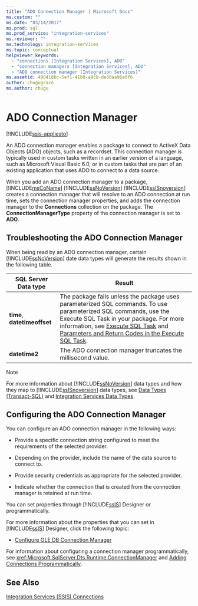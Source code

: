 ```yaml
---
title: "ADO Connection Manager | Microsoft Docs"
ms.custom: ""
ms.date: "03/14/2017"
ms.prod: sql
ms.prod_service: "integration-services"
ms.reviewer: ""
ms.technology: integration-services
ms.topic: conceptual
helpviewer_keywords: 
  - "connections [Integration Services], ADO"
  - "connection managers [Integration Services], ADO"
  - "ADO connection manager [Integration Services]"
ms.assetid: 490418bc-5ef1-41b8-a9c8-de38aa96e0f6
author: chugugrace
ms.author: chugu
---
```

# ADO Connection Manager

[!INCLUDE[ssis-appliesto](../../includes/ssis-appliesto-ssvrpluslinux-asdb-asdw-xxx.md)]


  An ADO connection manager enables a package to connect to ActiveX Data Objects (ADO) objects, such as a recordset. This connection manager is typically used in custom tasks written in an earlier version of a language, such as Microsoft Visual Basic 6.0, or in custom tasks that are part of an existing application that uses ADO to connect to a data source.  
  
 When you add an ADO connection manager to a package, [!INCLUDE[msCoName](../../includes/msconame-md.md)] [!INCLUDE[ssNoVersion](../../includes/ssnoversion-md.md)] [!INCLUDE[ssISnoversion](../../includes/ssisnoversion-md.md)] creates a connection manager that will resolve to an ADO connection at run time, sets the connection manager properties, and adds the connection manager to the **Connections** collection on the package. The **ConnectionManagerType** property of the connection manager is set to **ADO**.  
  
## Troubleshooting the ADO Connection Manager  
 When being read by an ADO connection manager, certain [!INCLUDE[ssNoVersion](../../includes/ssnoversion-md.md)] date data types will generate the results shown in the following table.  
  
|SQL Server Data type|Result|  
|--------------------------|------------|  
|**time**, **datetimeoffset**|The package fails unless the package uses parameterized SQL commands. To use parameterized SQL commands, use the Execute SQL Task in your package. For more information, see [Execute SQL Task](../../integration-services/control-flow/execute-sql-task.md) and [Parameters and Return Codes in the Execute SQL Task](https://msdn.microsoft.com/library/a3ca65e8-65cf-4272-9a81-765a706b8663).|  
|**datetime2**|The ADO connection manager truncates the millisecond value.|  
  
> [!NOTE]  
>  For more information about [!INCLUDE[ssNoVersion](../../includes/ssnoversion-md.md)] data types and how they map to [!INCLUDE[ssISnoversion](../../includes/ssisnoversion-md.md)] data types, see [Data Types &#40;Transact-SQL&#41;](../../t-sql/data-types/data-types-transact-sql.md) and [Integration Services Data Types](../../integration-services/data-flow/integration-services-data-types.md).  
  
## Configuring the ADO Connection Manager  
 You can configure an ADO connection manager in the following ways:  
  
-   Provide a specific connection string configured to meet the requirements of the selected provider.  
  
-   Depending on the provider, include the name of the data source to connect to.  
  
-   Provide security credentials as appropriate for the selected provider.  
  
-   Indicate whether the connection that is created from the connection manager is retained at run time.  
  
 You can set properties through [!INCLUDE[ssIS](../../includes/ssis-md.md)] Designer or programmatically.  
  
 For more information about the properties that you can set in [!INCLUDE[ssIS](../../includes/ssis-md.md)] Designer, click the following topic:  
  
-   [Configure OLE DB Connection Manager](../../integration-services/connection-manager/configure-ole-db-connection-manager.md)  
  
 For information about configuring a connection manager programmatically, see <xref:Microsoft.SqlServer.Dts.Runtime.ConnectionManager> and [Adding Connections Programmatically](../../integration-services/building-packages-programmatically/adding-connections-programmatically.md).  
  
## See Also  
 [Integration Services &#40;SSIS&#41; Connections](../../integration-services/connection-manager/integration-services-ssis-connections.md)  
  
  
